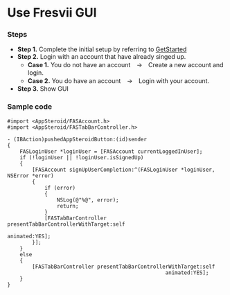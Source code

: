 # Use Fresvii GUI

### Steps

- **Step 1.** Complete the initial setup by referring to [GetStarted](./3_GetStarted.md)
- **Step 2.** Login with an account that have already singed up.
  - **Case 1.** You do not have an account　→　Create a new account and login.
  - **Case 2.** You do have an account　→　Login with your account.
- **Step 3.** Show GUI

### Sample code
```obj-c
#import <AppSteroid/FASAccount.h>
#import <AppSteroid/FASTabBarController.h>

- (IBAction)pushedAppSteroidButton:(id)sender
{
	FASLoginUser *loginUser = [FASAccount currentLoggedInUser];	
    if (!loginUser || !loginUser.isSignedUp)
    {
		[FASAccount signUpUserCompletion:^(FASLoginUser *loginUser, NSError *error)
		{
			if (error)
			{
				NSLog(@"%@", error);
				return;
			}
			[FASTabBarController presentTabBarControllerWithTarget:self
												           animated:YES];
		}];
	}
	else
	{
		[FASTabBarController presentTabBarControllerWithTarget:self
									           	   animated:YES];
	}
}
```